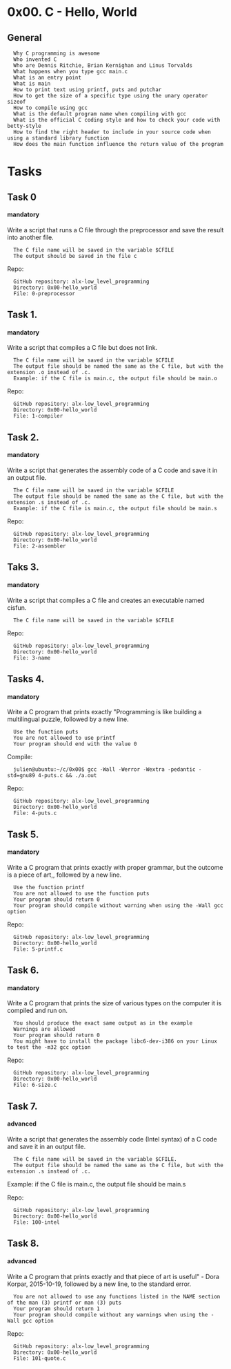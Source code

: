 # 0x00. C - Hello, World

## General
      Why C programming is awesome
      Who invented C
      Who are Dennis Ritchie, Brian Kernighan and Linus Torvalds
      What happens when you type gcc main.c
      What is an entry point
      What is main
      How to print text using printf, puts and putchar
      How to get the size of a specific type using the unary operator sizeof
      How to compile using gcc
      What is the default program name when compiling with gcc
      What is the official C coding style and how to check your code with betty-style
      How to find the right header to include in your source code when using a standard library function
      How does the main function influence the return value of the program


# Tasks
## Task 0
#### mandatory
Write a script that runs a C file through the preprocessor and save the result into another file.

      The C file name will be saved in the variable $CFILE
      The output should be saved in the file c

Repo:

      GitHub repository: alx-low_level_programming
      Directory: 0x00-hello_world
      File: 0-preprocessor
   

## Task 1.
#### mandatory
Write a script that compiles a C file but does not link.

      The C file name will be saved in the variable $CFILE
      The output file should be named the same as the C file, but with the extension .o instead of .c.
      Example: if the C file is main.c, the output file should be main.o

Repo:

      GitHub repository: alx-low_level_programming
      Directory: 0x00-hello_world
      File: 1-compiler
   

## Task 2.
#### mandatory
Write a script that generates the assembly code of a C code and save it in an output file.

      The C file name will be saved in the variable $CFILE
      The output file should be named the same as the C file, but with the extension .s instead of .c.
      Example: if the C file is main.c, the output file should be main.s
 
Repo:

      GitHub repository: alx-low_level_programming
      Directory: 0x00-hello_world
      File: 2-assembler
   

## Taks 3.
#### mandatory
Write a script that compiles a C file and creates an executable named cisfun.

      The C file name will be saved in the variable $CFILE
 
Repo:

      GitHub repository: alx-low_level_programming
      Directory: 0x00-hello_world
      File: 3-name
   

## Tasks 4.
#### mandatory
Write a C program that prints exactly "Programming is like building a multilingual puzzle, followed by a new line.

      Use the function puts
      You are not allowed to use printf
      Your program should end with the value 0

Compile:

      julien@ubuntu:~/c/0x00$ gcc -Wall -Werror -Wextra -pedantic -std=gnu89 4-puts.c && ./a.out

Repo:

      GitHub repository: alx-low_level_programming
      Directory: 0x00-hello_world
      File: 4-puts.c
   

## Task 5.
#### mandatory
Write a C program that prints exactly with proper grammar, but the outcome is a piece of art,, followed by a new line.

      Use the function printf
      You are not allowed to use the function puts
      Your program should return 0
      Your program should compile without warning when using the -Wall gcc option
 
Repo:

      GitHub repository: alx-low_level_programming
      Directory: 0x00-hello_world
      File: 5-printf.c
   

## Task 6.
#### mandatory
Write a C program that prints the size of various types on the computer it is compiled and run on.

      You should produce the exact same output as in the example
      Warnings are allowed
      Your program should return 0
      You might have to install the package libc6-dev-i386 on your Linux to test the -m32 gcc option
 
Repo:

      GitHub repository: alx-low_level_programming
      Directory: 0x00-hello_world
      File: 6-size.c
   

## Task 7.
#### advanced
Write a script that generates the assembly code (Intel syntax) of a C code and save it in an output file.

      The C file name will be saved in the variable $CFILE.
      The output file should be named the same as the C file, but with the extension .s instead of .c.
Example: if the C file is main.c, the output file should be main.s
 
Repo:

      GitHub repository: alx-low_level_programming
      Directory: 0x00-hello_world
      File: 100-intel
   

## Task 8.
#### advanced
Write a C program that prints exactly and that piece of art is useful" - Dora Korpar, 2015-10-19, followed by a new line, to the standard error.

      You are not allowed to use any functions listed in the NAME section of the man (3) printf or man (3) puts
      Your program should return 1
      Your program should compile without any warnings when using the -Wall gcc option
 
Repo:

      GitHub repository: alx-low_level_programming
      Directory: 0x00-hello_world
      File: 101-quote.c
